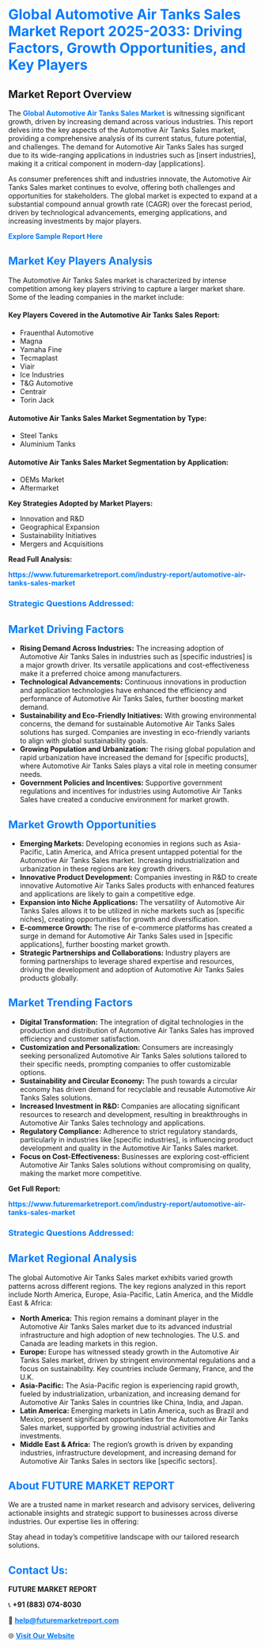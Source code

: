 <h1 style="color: #007BFF;">Global Automotive Air Tanks Sales Market Report 2025-2033: Driving Factors, Growth Opportunities, and Key Players</h1>

<section id="overview">
<h2>Market Report Overview</h2>
<p>The <a href="https://www.futuremarketreport.com/industry-report/automotive-air-tanks-sales-market" style="color: #007BFF; text-decoration: none;"><strong>Global Automotive Air Tanks Sales Market</strong></a> is witnessing significant growth, driven by increasing demand across various industries. This report delves into the key aspects of the Automotive Air Tanks Sales market, providing a comprehensive analysis of its current status, future potential, and challenges. The demand for Automotive Air Tanks Sales has surged due to its wide-ranging applications in industries such as [insert industries], making it a critical component in modern-day [applications].</p>
<p>As consumer preferences shift and industries innovate, the Automotive Air Tanks Sales market continues to evolve, offering both challenges and opportunities for stakeholders. The global market is expected to expand at a substantial compound annual growth rate (CAGR) over the forecast period, driven by technological advancements, emerging applications, and increasing investments by major players.</p>
</section>

<section id="overview">
<p><a href="https://www.futuremarketreport.com/request-sample/reportId=103432" style="color: #007BFF; text-decoration: none;"><strong>Explore Sample Report Here</strong></a></p>
</section>

<section id="key-players">
<h2 style="color: #007BFF;">Market Key Players Analysis</h2>
<p>The Automotive Air Tanks Sales market is characterized by intense competition among key players striving to capture a larger market share. Some of the leading companies in the market include:</p>
<h4>Key Players Covered in the Automotive Air Tanks Sales Report:</h4>
<ul><li>Frauenthal Automotive</li><li>Magna</li><li>Yamaha Fine</li><li>Tecmaplast</li><li>Viair</li><li>Ice Industries</li><li>T&amp;G Automotive</li><li>Centrair</li><li>Torin Jack</li></ul>
<h4>Automotive Air Tanks Sales Market Segmentation by Type:</h4>
<ul><li>Steel Tanks</li><li>Aluminium Tanks</li></ul>

<h4>Automotive Air Tanks Sales Market Segmentation by Application:</h4>
<ul><li>OEMs Market</li><li>Aftermarket</li></ul>
<p><strong>Key Strategies Adopted by Market Players:</strong></p>
<ul>
<li>Innovation and R&D</li>
<li>Geographical Expansion</li>
<li>Sustainability Initiatives</li>
<li>Mergers and Acquisitions</li>
</ul>
</section>

<section>
<p><strong>Read Full Analysis: </strong></p><a href="https://www.futuremarketreport.com/industry-report/automotive-air-tanks-sales-market" style="color: #007BFF; text-decoration: none;"><strong>https://www.futuremarketreport.com/industry-report/automotive-air-tanks-sales-market</strong></a>
<h3 style="color: #007BFF;">Strategic Questions Addressed:</h3>
</section>

<section id="driving-factors">
<h2 style="color: #007BFF;">Market Driving Factors</h2>
<ul>
<li><strong>Rising Demand Across Industries:</strong> The increasing adoption of Automotive Air Tanks Sales in industries such as [specific industries] is a major growth driver. Its versatile applications and cost-effectiveness make it a preferred choice among manufacturers.</li>
<li><strong>Technological Advancements:</strong> Continuous innovations in production and application technologies have enhanced the efficiency and performance of Automotive Air Tanks Sales, further boosting market demand.</li>
<li><strong>Sustainability and Eco-Friendly Initiatives:</strong> With growing environmental concerns, the demand for sustainable Automotive Air Tanks Sales solutions has surged. Companies are investing in eco-friendly variants to align with global sustainability goals.</li>
<li><strong>Growing Population and Urbanization:</strong> The rising global population and rapid urbanization have increased the demand for [specific products], where Automotive Air Tanks Sales plays a vital role in meeting consumer needs.</li>
<li><strong>Government Policies and Incentives:</strong> Supportive government regulations and incentives for industries using Automotive Air Tanks Sales have created a conducive environment for market growth.</li>
</ul>
</section>

<section id="growth-opportunities">
<h2 style="color: #007BFF;">Market Growth Opportunities</h2>
<ul>
<li><strong>Emerging Markets:</strong> Developing economies in regions such as Asia-Pacific, Latin America, and Africa present untapped potential for the Automotive Air Tanks Sales market. Increasing industrialization and urbanization in these regions are key growth drivers.</li>
<li><strong>Innovative Product Development:</strong> Companies investing in R&D to create innovative Automotive Air Tanks Sales products with enhanced features and applications are likely to gain a competitive edge.</li>
<li><strong>Expansion into Niche Applications:</strong> The versatility of Automotive Air Tanks Sales allows it to be utilized in niche markets such as [specific niches], creating opportunities for growth and diversification.</li>
<li><strong>E-commerce Growth:</strong> The rise of e-commerce platforms has created a surge in demand for Automotive Air Tanks Sales used in [specific applications], further boosting market growth.</li>
<li><strong>Strategic Partnerships and Collaborations:</strong> Industry players are forming partnerships to leverage shared expertise and resources, driving the development and adoption of Automotive Air Tanks Sales products globally.</li>
</ul>
</section>

<section id="trending-factors">
<h2 style="color: #007BFF;">Market Trending Factors</h2>
<ul>
<li><strong>Digital Transformation:</strong> The integration of digital technologies in the production and distribution of Automotive Air Tanks Sales has improved efficiency and customer satisfaction.</li>
<li><strong>Customization and Personalization:</strong> Consumers are increasingly seeking personalized Automotive Air Tanks Sales solutions tailored to their specific needs, prompting companies to offer customizable options.</li>
<li><strong>Sustainability and Circular Economy:</strong> The push towards a circular economy has driven demand for recyclable and reusable Automotive Air Tanks Sales solutions.</li>
<li><strong>Increased Investment in R&D:</strong> Companies are allocating significant resources to research and development, resulting in breakthroughs in Automotive Air Tanks Sales technology and applications.</li>
<li><strong>Regulatory Compliance:</strong> Adherence to strict regulatory standards, particularly in industries like [specific industries], is influencing product development and quality in the Automotive Air Tanks Sales market.</li>
<li><strong>Focus on Cost-Effectiveness:</strong> Businesses are exploring cost-efficient Automotive Air Tanks Sales solutions without compromising on quality, making the market more competitive.</li>
</ul>
</section>

<section>
<p><strong>Get Full Report: </strong></p><a href="https://www.futuremarketreport.com/industry-report/automotive-air-tanks-sales-market" style="color: #007BFF; text-decoration: none;"><strong>https://www.futuremarketreport.com/industry-report/automotive-air-tanks-sales-market</strong></a>
<h3 style="color: #007BFF;">Strategic Questions Addressed:</h3>
</section>


<section id="regional-analysis">
<h2 style="color: #007BFF;">Market Regional Analysis</h2>
<p>The global Automotive Air Tanks Sales market exhibits varied growth patterns across different regions. The key regions analyzed in this report include North America, Europe, Asia-Pacific, Latin America, and the Middle East & Africa:</p>
<ul>
<li><strong>North America:</strong> This region remains a dominant player in the Automotive Air Tanks Sales market due to its advanced industrial infrastructure and high adoption of new technologies. The U.S. and Canada are leading markets in this region.</li>
<li><strong>Europe:</strong> Europe has witnessed steady growth in the Automotive Air Tanks Sales market, driven by stringent environmental regulations and a focus on sustainability. Key countries include Germany, France, and the U.K.</li>
<li><strong>Asia-Pacific:</strong> The Asia-Pacific region is experiencing rapid growth, fueled by industrialization, urbanization, and increasing demand for Automotive Air Tanks Sales in countries like China, India, and Japan.</li>
<li><strong>Latin America:</strong> Emerging markets in Latin America, such as Brazil and Mexico, present significant opportunities for the Automotive Air Tanks Sales market, supported by growing industrial activities and investments.</li>
<li><strong>Middle East & Africa:</strong> The region’s growth is driven by expanding industries, infrastructure development, and increasing demand for Automotive Air Tanks Sales in sectors like [specific sectors].</li>
</ul>
</section>

<footer>
<h2 style="color: #007BFF;">About FUTURE MARKET REPORT</h2>
<p>We are a trusted name in market research and advisory services, delivering actionable insights and strategic support to businesses across diverse industries. Our expertise lies in offering:</p>

<p>Stay ahead in today’s competitive landscape with our tailored research solutions.</p>

<h2 style="color: #007BFF;">Contact Us:</h2>
<p><strong>FUTURE MARKET REPORT</strong></p>
<p>📞 <strong>+91 (883) 074-8030</strong></p>
<p>📧 <strong><a href="mailto:help@futuremarketreport.com" style="color: #007BFF;">help@futuremarketreport.com</a></strong></p>
<p>🌐 <strong><a href="https://www.futuremarketreport.com/" style="color: #007BFF;">Visit Our Website</a></strong></p>
</footer>